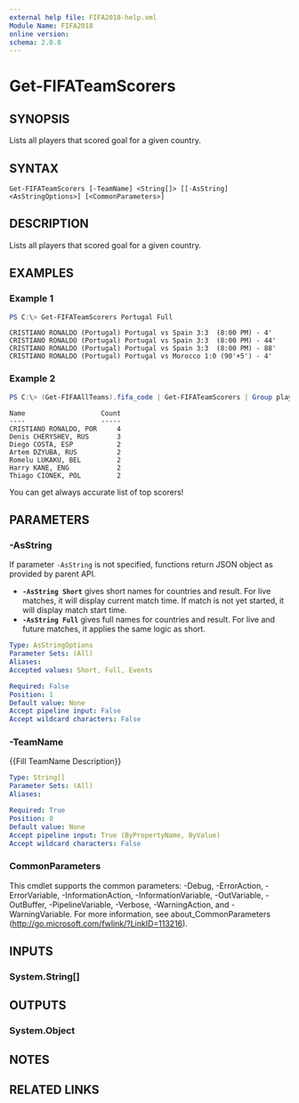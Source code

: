 ```yaml
---
external help file: FIFA2018-help.xml
Module Name: FIFA2018
online version:
schema: 2.0.0
---
```


# Get-FIFATeamScorers

## SYNOPSIS
Lists all players that scored goal for a given country.

## SYNTAX

```
Get-FIFATeamScorers [-TeamName] <String[]> [[-AsString] <AsStringOptions>] [<CommonParameters>]
```

## DESCRIPTION
Lists all players that scored goal for a given country.

## EXAMPLES

### Example 1
```powershell
PS C:\> Get-FIFATeamScorers Portugal Full
```

```text
CRISTIANO RONALDO (Portugal) Portugal vs Spain 3:3  (8:00 PM) - 4'
CRISTIANO RONALDO (Portugal) Portugal vs Spain 3:3  (8:00 PM) - 44'
CRISTIANO RONALDO (Portugal) Portugal vs Spain 3:3  (8:00 PM) - 88'
CRISTIANO RONALDO (Portugal) Portugal vs Morocco 1:0 (90'+5') - 4'
```

### Example 2
```powershell
PS C:\> (Get-FIFAAllTeams).fifa_code | Get-FIFATeamScorers | Group player,country | ? Count -gt 1 | Sort-Object Count -Desc | Select Name, Count
```

```text
Name                   Count
----                   -----
CRISTIANO RONALDO, POR     4
Denis CHERYSHEV, RUS       3
Diego COSTA, ESP           2
Artem DZYUBA, RUS          2
Romelu LUKAKU, BEL         2
Harry KANE, ENG            2
Thiago CIONEK, POL         2
```

You can get always accurate list of top scorers!

## PARAMETERS

### -AsString
If parameter `-AsString` is not specified, functions return JSON object as provided by parent API.

- **`-AsString Short`** gives short names for countries and result. For live matches, it will display current match time. If match is not yet started, it will display match start time.
- **`-AsString Full`** gives full names for countries and result. For live and future matches, it applies the same logic as short.

```yaml
Type: AsStringOptions
Parameter Sets: (All)
Aliases:
Accepted values: Short, Full, Events

Required: False
Position: 1
Default value: None
Accept pipeline input: False
Accept wildcard characters: False
```

### -TeamName
{{Fill TeamName Description}}

```yaml
Type: String[]
Parameter Sets: (All)
Aliases:

Required: True
Position: 0
Default value: None
Accept pipeline input: True (ByPropertyName, ByValue)
Accept wildcard characters: False
```

### CommonParameters
This cmdlet supports the common parameters: -Debug, -ErrorAction, -ErrorVariable, -InformationAction, -InformationVariable, -OutVariable, -OutBuffer, -PipelineVariable, -Verbose, -WarningAction, and -WarningVariable. For more information, see about_CommonParameters (http://go.microsoft.com/fwlink/?LinkID=113216).

## INPUTS

### System.String[]

## OUTPUTS

### System.Object

## NOTES

## RELATED LINKS
